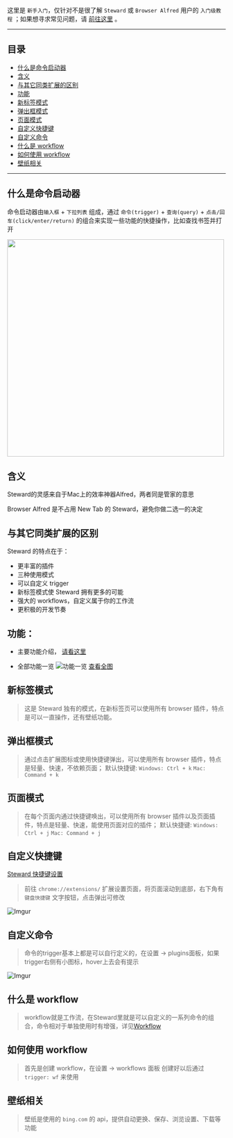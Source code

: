 这里是 `新手入门`，仅针对不是很了解 `Steward` 或 `Browser Alfred` 用户的 `入门级教程` ；如果想寻求常见问题，请 [前往这里](FAQ.md) 。

***

目录
---

- [什么是命令启动器](#什么是命令启动器)
- [含义](#含义)
- [与其它同类扩展的区别](#与其它同类扩展的区别)
- [功能](#功能)
- [新标签模式](#新标签模式)
- [弹出框模式](#弹出框模式)
- [页面模式](#页面模式)
- [自定义快捷键](#自定义快捷键)
- [自定义命令](#自定义命令)
- [什么是 workflow](#什么是workflow)
- [如何使用 workflow](#如何使用workflow)
- [壁纸相关](#壁纸相关)

***

什么是命令启动器
---
命令启动器由`输入框` + `下拉列表` 组成，通过 `命令(trigger)` + `查询(query)` + `点击/回车(click/enter/return)` 的组合来实现一些功能的快捷操作，比如查找书签并打开

<img src="https://i.imgur.com/yuleGAG.png" width="500" />

含义
---
Steward的灵感来自于Mac上的效率神器Alfred，两者同是管家的意思    

Browser Alfred 是不占用 New Tab 的 Steward，避免你做二选一的决定

与其它同类扩展的区别
---
Steward 的特点在于：
- 更丰富的插件
- 三种使用模式
- 可以自定义 trigger
- 新标签模式使 Steward 拥有更多的可能
- 强大的 workflows，自定义属于你的工作流
- 更积极的开发节奏

功能：
---
- 主要功能介绍， [请看这里](features.md)

- 全部功能一览
  ![功能一览](http://owsjc7iz3.bkt.clouddn.com/Steward%E5%8A%9F%E8%83%BD%E8%A1%A8.png)
  [查看全图](http://owsjc7iz3.bkt.clouddn.com/Steward%E5%8A%9F%E8%83%BD%E8%A1%A8.png)

新标签模式
---
> 这是 Steward 独有的模式，在新标签页可以使用所有 browser 插件，特点是可以一直操作，还有壁纸功能。

弹出框模式
---
> 通过点击扩展图标或使用快捷键弹出，可以使用所有 browser 插件，特点是轻量、快速，不依赖页面；
> 默认快捷键: `Windows: Ctrl + k` `Mac: Command + k`     

页面模式
---
> 在每个页面内通过快捷键唤出，可以使用所有 browser 插件以及页面插件，特点是轻量、快速，能使用页面对应的插件；
> 默认快捷键: `Windows: Ctrl + j` `Mac: Command + j`   

自定义快捷键
---
[Steward 快捷键设置](http://bbs.oksteward.com/topic/5a4c77c90f590c684784a3b1)
> 前往 `chrome://extensions/` 扩展设置页面，将页面滚动到底部，右下角有 `键盘快捷键` 文字按钮，点击弹出可修改

![Imgur](https://i.imgur.com/ZEKLS4C.png)

自定义命令
---
> 命令的trigger基本上都是可以自行定义的，在设置 -> plugins面板，如果trigger右侧有小图标，hover上去会有提示

![Imgur](https://i.imgur.com/8K6buyw.png)

什么是 workflow
---
> workflow就是工作流，在Steward里就是可以自定义的一系列命令的组合，命令相对于单独使用时有增强，详见[Workflow](Workflows.md)

如何使用 workflow
---
> 首先是创建 workflow，在设置 -> workflows 面板
> 创建好以后通过 `trigger: wf` 来使用

壁纸相关
---
> 壁纸是使用的 `bing.com` 的 api，提供自动更换、保存、浏览设置、下载等功能
